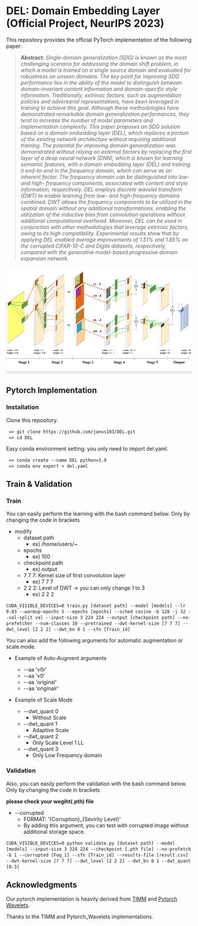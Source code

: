 # DEL: Domain Embedding Layer (Official Project, NeurIPS 2023)
This repository provides the official PyTorch implementation of the following paper:

> **Abstract:** 
*Single-domain generalization (SDG) is known as the most challenging scenario for addressing the domain shift problem, in which a model is trained on a single source domain and evaluated for robustness on unseen domains. The key point for improving SDG performance lies in the ability of the model to distinguish between domain-invariant content information and domain-specific style information. Traditionally, extrinsic factors, such as augmentation policies and adversarial representations, have been leveraged in training to achieve this goal. Although these methodologies have demonstrated remarkable domain generalization performances, they tend to increase the number of model parameters and implementation complexity. This paper proposes an SDG solution based on a domain embedding layer (DEL), which replaces a portion of the existing network architecture without requiring additional training. The potential for improving domain generalization was demonstrated without relying on external factors by replacing the first layer of a deep neural network (DNN), which is known for learning semantic features, with a domain embedding layer (DEL) and training it end-to-end in the frequency domain, which can serve as an inherent factor. The frequency domain can be distinguished into low- and high- frequency components, associated with content and style information, respectively. DEL employs discrete wavelet transform (DWT) to enable learning from low- and high-frequency domains combined. DWT allows the frequency components to be utilized in the spatial domain without any additional transformations, enabling the utilization of the inductive bias from convolution operations without additional computational overhead. Moreover, DEL can be used in conjunction with other methodologies that leverage extrinsic factors, owing to its high compatibility. Experimental results show that by applying DEL enabled average improvements of 1.51\% and 1.85\% on the corrupted CIFAR-10-C  and Digits datasets, respectively, compared with  the generative model-based progressive domain expansion network.*

<p align="center">
  <img src="assets/DEL_Overview_white.PNG" />
</p>

## Pytorch Implementation
### Installation

Clone this repository.
```
 => git clone https://github.com/janus103/DEL.git
 => cd DEL
```

Easy conda environment setting: you only need to import del.yaml.

```
 => conda create --name DEL python=3.9
 => conda env export > del.yaml
```

## Train & Validation

### Train
You can easily perform the learning with the bash command below.
Only by changing the code in brackets

+ modify
    + dataset path 
        + ex) /home/users/~
    + epochs
        + ex) 100
    + checkpoint path
        + ex) output
    + 7 7 7: Kernel size of first convolution layer
        + ex) 7 7 7
    + 2 2 2: Level of DWT -> you can only change 1 to 3
        + ex) 2 2 2
```
CUDA_VISIBLE_DEVICES=0 train.py [dataset path] --model [models] --lr 0.03 --warmup-epochs 5 --epochs [epochs] --sched cosine -b 128 -j 32 --val-split val --input-size 3 224 224 --output [checkpoint path] --no-prefetcher --num-classes 10 --pretrained --dwt-kernel-size [7 7 7] --dwt_level [2 2 2] --dwt_bn 0 1 --sfn [Train_id]
```

You can also add the following arguments for automatic augmentation or scale mode.

+ Example of Auto-Augment arguments
    + --aa 'v0r'
    + --aa 'v0'
    + --aa 'original'
    + --aa 'originalr'

+ Example of Scale Mode
    + --dwt_quant 0
        + Without Scale
    + --dwt_quant 1
        + Adaptive Scale
    + --dwt_quant 2
        + Only Scale Level 1 LL 
    + --dwt_quant 3
        + Only Low Frequency domain
    
### Validation
Also, you can easily perform the validation with the bash command below.
Only by changing the code in brackets

**please check your wegiht(.pth) file**

+ --corrupted
    + FORMAT: '{Corruption}_{Sevirity Level}'
    + By adding this argument, you can test with corrupted image without additional storage space.
    
```
CUDA_VISIBLE_DEVICES=0 python validate.py [dataset path] --model [models] --input-size 3 224 224 --checkpoint [.pth file] --no-prefetch -b 1 --corrupted [Fog_1] --sfn [Train_id] --results-file [result.csv] --dwt-kernel-size [7 7 7] --dwt_level [2 2 2] --dwt_bn 0 1 --dwt_quant [0-3]
```

## Acknowledgments
Our pytorch implementation is heavily derived from [TIMM](https://github.com/huggingface/pytorch-image-models) and [Pytorch Wavelets](https://github.com/fbcotter/pytorch_wavelets).

Thanks to the TIMM and Pytorch_Wavelets implementations.
